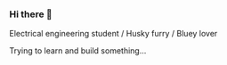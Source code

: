 ### Hi there 👋

Electrical engineering student / Husky furry / Bluey lover

Trying to learn and build something... 
